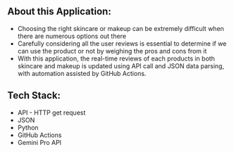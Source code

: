 ## About this Application:

- Choosing the right skincare or makeup can be extremely difficult when there are numerous options out there
- Carefully considering all the user reviews is essential to determine if we can use the product or not by weighing the pros and cons from it
- With this application, the real-time reviews of each products in both skincare and makeup is updated using API call and JSON data parsing, with automation assisted by GitHub Actions.

## Tech Stack:

- API - HTTP get request
- JSON
- Python
- GitHub Actions
- Gemini Pro API
